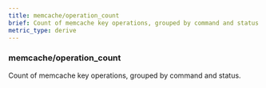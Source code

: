 ```yaml
---
title: memcache/operation_count
brief: Count of memcache key operations, grouped by command and status.
metric_type: derive
---
```

### memcache/operation_count

Count of memcache key operations, grouped by command and status.